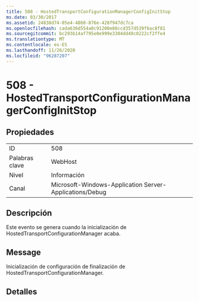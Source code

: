 ```yaml
---
title: 508 - HostedTransportConfigurationManagerConfigInitStop
ms.date: 03/30/2017
ms.assetid: 24838d74-05e4-4860-876e-428f947dc7ca
ms.openlocfilehash: cada636d554a0c91200e88ccd357d539f6ac8f81
ms.sourcegitcommit: bc293b14af795e0e999e3304dd40c0222cf2ffe4
ms.translationtype: MT
ms.contentlocale: es-ES
ms.lasthandoff: 11/26/2020
ms.locfileid: "96287207"
---
```

# <a name="508---hostedtransportconfigurationmanagerconfiginitstop"></a>508 - HostedTransportConfigurationManagerConfigInitStop

## <a name="properties"></a>Propiedades  
  
|||  
|-|-|  
|ID|508|  
|Palabras clave|WebHost|  
|Nivel|Información|  
|Canal|Microsoft-Windows-Application Server-Applications/Debug|  
  
## <a name="description"></a>Descripción  

 Este evento se genera cuando la inicialización de HostedTransportConfigurationManager acaba.  
  
## <a name="message"></a>Message  

 Inicialización de configuración de finalización de HostedTransportConfigurationManager.  
  
## <a name="details"></a>Detalles
